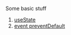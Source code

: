 Some basic stuff

1. [useState](https://github.com/tinhpv/react-recall/blob/main/animals/README.md 'useState')
2. [event preventDefault](https://github.com/tinhpv/react-recall/tree/main/pictures#readme 'preventDefault')
